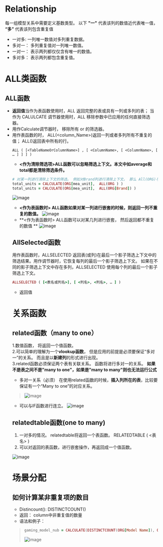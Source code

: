 # Relationship 
每一组模型关系中需要定义基数类型。 以下    **"一"**   代表该列的数值近代表唯一值， **“多”** 代表该列包含重复值
- 一对多:  一列唯一数值对多列重复数据。
- 多对一： 多列重复值对一列唯一数值。 
- 一对一： 表示两列都仅仅含有唯一的数值。 
- 多对多： 表示两列都包含重复值。 

# ALL类函数
## ALL函数
- **返回值**当作为表函数使用时，ALL 返回完整的表或具有一列或多列的表； 当作为 CALULCATE 调节器使用时，ALL 移除参数中已应用的任何直接筛选器。
- 用作Calculate调节器时， 移除所有 <table> or <columns>的筛选器。
- 用作表函数的时， ALL(<column_Name>)返回一列或者多列所有不重复的值； ALL(<TableName>)返回表中所有的行。 


```
ALL ( [<TableNameOrColumnName>] , [ <ColumnName>, [ <ColumnName>, [ … ] ] ] )
```

 - **<作为清除筛选项>ALL函数可以忽略筛选上下文。本文中如average和total都是清除筛选条件。**
```ruby 
# 对某一列进行清除上下文的筛选。 例如对Brand列进行清除上下文。 那么 All(ORG)与All(ORG[Brand])的效果是一致的
total_units = CALCULATE(ORG[mea_unit],  ALL(ORG ) )
total_units = CALCULATE(ORG[mea_unit],  ALL(ORG[Brand]) )
```
![image](https://user-images.githubusercontent.com/65394762/113401113-75e21500-93d5-11eb-8dc4-a3b2c690cb06.png)




- **<作为表函数时> ALL函数如果对某一列进行嵌套的时候，则返回一列不重复的数值。**
![image](https://user-images.githubusercontent.com/65394762/113402243-4b915700-93d7-11eb-9fd9-d47478c20033.png)
- **<作为表函数时> ALL函数可以对某几列进行嵌套， 然后返回都不重复的数值 **
![image](https://user-images.githubusercontent.com/65394762/113403055-a4152400-93d8-11eb-8eb9-576b01d62a97.png)


## AllSelected函数

用作表函数时，ALLSELECTED 返回表(或列)在最后一个影子筛选上下文中的筛选结果。用作调节器时，它恢复每列的最后一个影子筛选上下文。
如果在不同的影子筛选上下文中存在多列，ALLSELECTED 使用每个列的最后一个影子筛选上下文。

```ruby
ALLSELECTED ( [<表名或列名>], [ <列名>, <列名>, … ] )
```
- 返回值 






# 关系函数
## related函数（many to one）
  1.数值函数， 将返回一个值函数。  
  2.可以简单的理解为一个**vlookup函数**， 但是应用的前提是必须要保证“多对一”的关系。 而且是以**新建列**的形式进行出现。  
  3.related函数必须保证两个表有关联关系。 函数将进行多对一的关系。 **如果不是表之间不是"many to one"，如果是"many to many"则也无法运行公式** 

- 多对一关系（必须）
在使用related函数的时候，**插入列所在的表**，比较要保证有一个“Many to one”的对应关系。 
> ![image](https://user-images.githubusercontent.com/65394762/113377426-d60d9280-93a6-11eb-973b-ff9bf91bc28c.png)

- 可以与IF函数进行连立。
![image](https://user-images.githubusercontent.com/65394762/113383259-1a545f00-93b6-11eb-96c6-bb79ae7a2b98.png)

## relatedtable函数(one to many)
  1. 一对多的情况。 relatedtable将返回一个表函数。 RELATEDTABLE ( <表名> )
  2. 可以对返回的表函数，进行嵌套操作，再返回成一个值函数。 
  
![image](https://user-images.githubusercontent.com/65394762/113386818-9f8f4200-93bd-11eb-9cfe-3ab0aa91e4a9.png)




# 场景分配
## 如何计算某非重复项的数目
- Distincount(): DISTINCTCOUNT(<column>)  
- 返回： column中非重复值的数量
- 语法和例子：

> ``` ruby
> gaming_model_nub = CALCULATE(DISTINCTCOUNT(ORG[Model Name]), ORG[Quarter]=="2020Q2",ORG[Branded Gaming]="Yes")
> ```
> ![image](https://user-images.githubusercontent.com/65394762/113258671-d18d9f00-92fe-11eb-9221-96811e20b21f.png)
